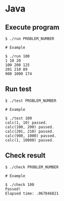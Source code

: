 # Java

## Execute program

```shell
$ ./run PROBLEM_NUMBER

# Example

$ ./run 100
1 10 20
100 200 125
201 210 89
900 1000 174
```

## Run test

```shell
$ ./test PROBLEM_NUMBER

# Example

$ ./test 100
calc(1, 10) passed.
calc(100, 200) passed.
calc(201, 210) passed.
calc(900, 1000) passed.
calc(1, 10000) passed.
```

## Check result

```shell
$ ./check PROBLEM_NUMBER

# Example

$ ./check 100
Passed!
Elapsed time: .067046821
```
